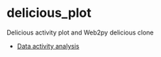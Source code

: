 # delicious_plot
Delicious activity plot and Web2py delicious clone

- [Data activity analysis](http://nbviewer.jupyter.org/github/jrovegno/delicious_plot/blob/master/Data_Analysis.ipynb)
